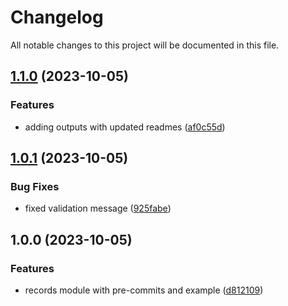# Changelog

All notable changes to this project will be documented in this file.

## [1.1.0](https://github.com/zoro16/terraform-cloudflare-records/compare/v1.0.1...v1.1.0) (2023-10-05)


### Features

* adding outputs with updated readmes ([af0c55d](https://github.com/zoro16/terraform-cloudflare-records/commit/af0c55d6280699c828d7165b8b32f040667f6cb2))

## [1.0.1](https://github.com/zoro16/terraform-cloudflare-records/compare/v1.0.0...v1.0.1) (2023-10-05)


### Bug Fixes

* fixed validation message ([925fabe](https://github.com/zoro16/terraform-cloudflare-records/commit/925fabea8e4a051fdcdcb5ba578ae192f791c8a0))

## 1.0.0 (2023-10-05)


### Features

* records module with pre-commits and example ([d812109](https://github.com/zoro16/terraform-cloudflare-records/commit/d81210950411229d9f3afcb4c5dda679fa7287e5))
